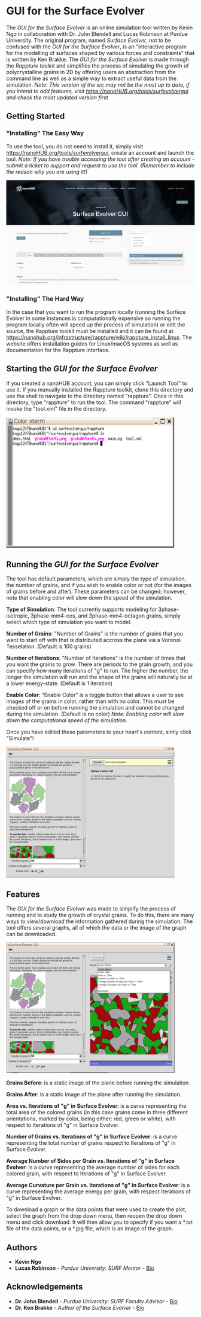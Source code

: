 # GUI for the Surface Evolver
The *GUI for the Surface Evolver* is an online simulation tool written by Kevin Ngo in collaboration with Dr. John Blendell and Lucas Robinson at Purdue University. The original program, named *Surface Evolver*, not to be confused with the *GUI for the Surface Evolver*, is an "interactive program for the modelling of surfaces shaped by various forces and constraints" that is written by Ken Brakke. The *GUI for the Surface Evolver* is made through the *Rappture toolkit* and simplifies the process of simulating the growth of polycrystalline grains in 2D by offering users an abstraction from the command line as well as a simple way to extract useful data from the simulation. *Note: This version of the src may not be the most up to date, if you intend to add features, visit https://nanoHUB.org/tools/surfevolvergui and check the most updated version first*

## Getting Started
### "Installing" The Easy Way
To use the tool, you do not need to install it, simply visit https://nanoHUB.org/tools/surfevolvergui, create an account and launch the tool. *Note: If you have trouble accessing the tool after creating an account - submit a ticket to support and request to use the tool. (Remember to include the reason why you are using it!)*

<img src="docs/launch.png"/>

### "Installing" The Hard Way
In the case that you want to run the program locally (running the Surface Evolver in some instances is computationally expensive so running the program locally often will speed up the process of simulation) or edit the source, the Rappture toolkit must be installed and it can be found at https://nanohub.org/infrastructure/rappture/wiki/rappture_install_linux. The website offers installation guides for Linux/macOS systems as well as documentation for the Rappture interface.

## Starting the *GUI for the Surface Evolver*
If you created a nanoHUB account, you can simply click "Launch Tool" to use it.
If you manually installed the Rappture toolkit, clone this directory and use the shell to navigate to the directory named "rappture". Once in this directory, type "rappture" to run the tool. The command "rappture" will invoke the "tool.xml" file in the directory.

<img src="docs/directory.png" width="450" height="350"/>

## Running the *GUI for the Surface Evolver*
The tool has default parameters, which are simply the type of simulation, the number of grains, and if you wish to enable color or not (for the images of grains before and after).
These parameters can be changed; however, note that enabling color will slow down the speed of the simulation.

**Type of Simulation**: The tool currently supports modeling for 3phase-isotropic, 3phase-mm4-cos, and 3phase-mm4-octagon grains, simply select which type of simulation you want to model.

**Number of Grains**: "Number of Grains" is the number of grains that you want to start off with that is distributed accross the plane via a Voronoi Tesselation. (Default is 100 grains)

**Number of Iterations**: "Number of Iterations" is the number of times that you want the grains to grow. There are periods to the grain growth, and you can specify how many iterations of "g" to run. The higher the number, the longer the simulation will run and the shape of the grains will naturally be at a lower energy-state. (Default is 1 iteration)

**Enable Color**: "Enable Color" is a toggle button that allows a user to see images of the grains in color, rather than with no color. This must be checked off or on before running the simulation and cannot be changed during the simulation. (Default is no color) *Note: Enabling color will slow down the computational speed of the simulation.*

Once you have edited these parameters to your heart's content, simly click "Simulate"!

<img src="docs/toolBefore.png" width="450" height="350"/>

## Features
The *GUI for the Surface Evolver* was made to simplify the process of running and to study the growth of crystal grains. To do this, there are many ways to view/download the information gathered during the simulation.
The tool offers several graphs, all of which the data or the image of the graph can be downloaded.

<img src="docs/output.png" width="450" height="350"/>

**Grains Before**: is a static image of the plane before running the simulation.

**Grains After**: is a static image of the plane after running the simulation.

**Area vs. Iterations of "g" in Surface Evolver**: is a curve representing the total area of the colored grains (in this case grains come in three different orientations, marked by color, being either: red, green or white), with respect to Iterations of "g" in Surface Evolver.

**Number of Grains vs. Iterations of "g" in Surface Evolver**: is a curve representing the total number of grains respect to Iterations of "g" in Surface Evolver.

**Average Number of Sides per Grain vs. Iterations of "g" in Surface Evolver**: is a curve representing the average number of sides for each colored grain, with respect to Iterations of "g" in Surface Evolver.

**Average Curvature per Grain vs. Iterations of "g" in Surface Evolver**: is a curve representing the average energy per grain, with respect Iterations of "g" in Surface Evolver.

To download a graph or the data points that were used to create the plot, select the graph from the drop down menu, then reopen the drop down menu and click download. It will then allow you to specify if you want a \*.txt file of the data points, or a \*.jpg file, which is an image of the graph.

## Authors
* **Kevin Ngo**
* **Lucas Robinson** - *Purdue University: SURF Mentor* - [Bio](https://engineering.purdue.edu/ComputationalMaterials/people/LucasRobinson/)

## Acknowledgements
* **Dr. John Blendell** - *Purdue University: SURF Faculty Advisor* - [Bio](https://engineering.purdue.edu/MSE/people/ptProfile?resource_id=11080)
* **Dr. Ken Brakke** - *Author of the Surface Evolver* - [Bio](http://facstaff.susqu.edu/brakke/)
